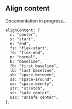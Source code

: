 ## Align content

Documentation in progress...

```
alignContent: {
  c: "center",
  s: "start",
  e: "end",
  fs: "flex-start",
  fe: "flex-end",
  n: "normal",
  b: "baseline",
  fb: "first baseline",
  lb: "last baseline",
  sb: "space-between",
  sa: "space-around",
  se: "space-evenly",
  str: "stretch",
  sc: "safe center",
  usc: "unsafe center",
},
```